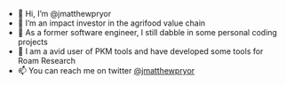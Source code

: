 - 👋 Hi, I’m @jmatthewpryor
- 👀 I’m an impact investor in the agrifood value chain
- 🌱 As a former software engineer, I still dabble in some personal coding projects
- 💞️ I am a avid user of PKM tools and have developed some tools for Roam Research
- 📫 You can reach me on twitter [@jmatthewpryor](https://twitter.com/jmathewpryor)

<!---
jmatthewpryor/jmatthewpryor is a ✨ special ✨ repository because its `README.md` (this file) appears on your GitHub profile.
You can click the Preview link to take a look at your changes.
--->
